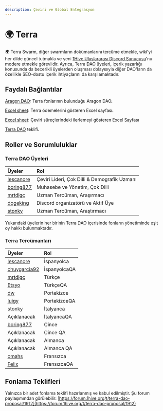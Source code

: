 ```yaml
---
description: Çeviri ve Global Entegrasyon
---
```


# 🌍 Terra

🌍 Terra Swarm, diğer swarmların dokümanlarını tercüme etmekle, wiki'yi her dilde güncel tutmakla ve yeni [1Hive Uluslararası Discord Sunucusu](https://discord.gg/gM8Cy8mcPm)'nu modere etmekle görevlidir. Ayrıca, Terra DAO üyeleri, içerik yazarlığı konusunda da becerikli üyelerden oluşması dolayısıyla diğer DAO'ların da özellikle SEO-dostu içerik ihtiyaçlarını da karşılamaktadır.

## Faydalı Bağlantılar

[Aragon DAO](https://aragon.1hive.org/#/terradao/0x339fa43b3001f4e17a530a5abf5cc744b54ee79b/): Terra fonlarının bulunduğu Aragon DAO.

[Excel sheet](https://docs.google.com/spreadsheets/d/1LXZkwA3uxJoi5jw_O0pzMBlO1af91Sn2_ESl-9tv7nU/edit?usp=sharing): Terra ödemelerini gösteren Excel sayfası.

[Excel sheet](https://docs.google.com/spreadsheets/d/1GBnIRy5IBD99sLtW_dCaBJbjDbxDDqMDkbURy7fuCrM/edit?usp=sharing): Çeviri süreçlerindeki ilerlemeyi gösteren Excel Sayfası

[Terra DAO](https://docs.google.com/document/d/1SC1FOmX3PA3A-Z8D9OEAalXKBFQJeWYAJHrVo310TyU/edit#heading=h.3sdj4z5mrep9) teklifi.

## Roller ve Sorumluluklar

### Terra DAO Üyeleri

| Üyeler | Rol |
| :--- | :--- |
| [lescanore](https://forum.1hive.org/u/Escanor/summary) | Çeviri Lideri, Çok Dilli & Demografik Uzmanı |
| [boring877](https://forum.1hive.org/u/boring877/summary) | Muhasebe ve Yönetim, Çok Dilli |
| [mrtdlgc](https://forum.1hive.org/u/mrtdlgc/summary) | Uzman Tercüman, Araşırmacı |
| [dogeking](https://forum.1hive.org/u/dogeking/summary) | Discord organizatörü ve Aktif Üye |
| [stonky](https://forum.1hive.org/u/stonky/summary) | Uzman Tercüman, Araştırmacı |

Yukarıdaki üyelerin her birinin Terra DAO içerisinde fonların yönetiminde eşit oy hakkı bulunmaktadır.

### Terra Tercümanları

| Üyeler | Rol |
| :--- | :--- |
| [lescanore](https://forum.1hive.org/u/escanor/summary) | İspanyolca |
| [chuygarcia92](https://forum.1hive.org/u/chuygarcia92/summary) | İspanyolcaQA |
| [mrtdlgc](https://forum.1hive.org/u/mrtdlgc/summary) | Türkçe |
| [Etsyo](https://forum.1hive.org/u/etsyo/summary) | TürkçeQA |
| [dw](https://forum.1hive.org/u/farmerd/summary) | Portekizce |
| [luigy](https://forum.1hive.org/u/luigy/summary) | PortekizceQA |
| [stonky](https://forum.1hive.org/u/stonky/summary) | İtalyanca |
| Açıklanacak | İtalyancaQA |
| [boring877](https://forum.1hive.org/u/boring877/summary) | Çince |
| Açıklanacak | Çince QA |
| Açıklanacak | Almanca |
| Açıklanacak | Almanca QA |
| [omahs](https://forum.1hive.org/u/omahs/summary) | Fransızca |
| [Felix](https://forum.1hive.org/u/felix/summary) | FransızcaQA |

## Fonlama Teklifleri

Yalnızca bir adet fonlama teklifi hazırlanmış ve kabul edilmiştir. Şu forum paylaşımından görülebilir: [https://forum.1hive.org/t/terra-dao-proposal/1912](https://forum.1hive.org/t/terra-dao-proposal/1912)

